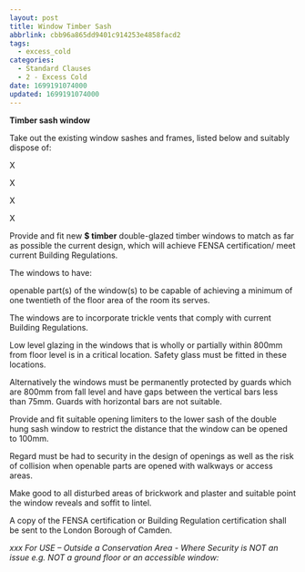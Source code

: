 ```yaml
---
layout: post
title: Window Timber Sash
abbrlink: cbb96a865dd9401c914253e4858facd2
tags:
  - excess_cold
categories:
  - Standard Clauses
  - 2 - Excess Cold
date: 1699191074000
updated: 1699191074000
---
```


**Timber sash window**

Take out the existing window sashes and frames, listed below and suitably dispose of:

X

X

X

X

Provide and fit new **$ timber** double-glazed timber windows to match as far as possible the current design, which will achieve FENSA certification/ meet current Building Regulations.

The windows to have:

openable part(s) of the window(s) to be capable of achieving a minimum of one twentieth of the floor area of the room its serves.

The windows are to incorporate trickle vents that comply with current Building Regulations.

Low level glazing in the windows that is wholly or partially within 800mm from floor level is in a critical location. Safety glass must be fitted in these locations.

Alternatively the windows must be permanently protected by guards which are 800mm from fall level and have gaps between the vertical bars less than 75mm. Guards with horizontal bars are not suitable.

Provide and fit suitable opening limiters to the lower sash of the double hung sash window to restrict the distance that the window can be opened to 100mm.

Regard must be had to security in the design of openings as well as the risk of collision when openable parts are opened with walkways or access areas.

Make good to all disturbed areas of brickwork and plaster and suitable point the window reveals and soffit to lintel.

A copy of the FENSA certification or Building Regulation certification shall be sent to the London Borough of Camden.

*xxx For USE – Outside a Conservation Area - Where Security is NOT an issue e.g. NOT a ground floor or an accessible window:*
